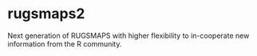 rugsmaps2
=========

Next generation of RUGSMAPS with higher flexibility to in-cooperate new information from the R community.
